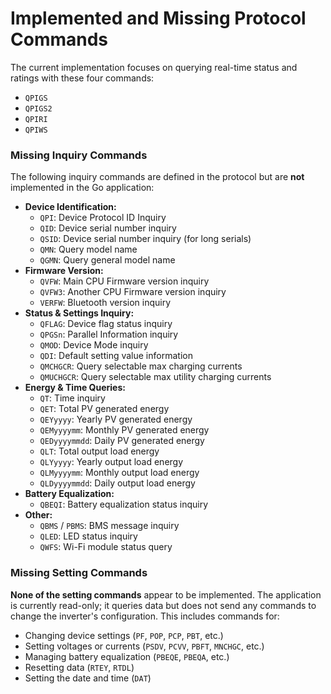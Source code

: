 # Implemented and Missing Protocol Commands

The current implementation focuses on querying real-time status and ratings with these four commands:
*   `QPIGS`
*   `QPIGS2`
*   `QPIRI`
*   `QPIWS`

### Missing Inquiry Commands
The following inquiry commands are defined in the protocol but are **not** implemented in the Go application:

*   **Device Identification:**
    *   `QPI`: Device Protocol ID Inquiry
    *   `QID`: Device serial number inquiry
    *   `QSID`: Device serial number inquiry (for long serials)
    *   `QMN`: Query model name
    *   `QGMN`: Query general model name
*   **Firmware Version:**
    *   `QVFW`: Main CPU Firmware version inquiry
    *   `QVFW3`: Another CPU Firmware version inquiry
    *   `VERFW`: Bluetooth version inquiry
*   **Status & Settings Inquiry:**
    *   `QFLAG`: Device flag status inquiry
    *   `QPGSn`: Parallel Information inquiry
    *   `QMOD`: Device Mode inquiry
    *   `QDI`: Default setting value information
    *   `QMCHGCR`: Query selectable max charging currents
    *   `QMUCHGCR`: Query selectable max utility charging currents
*   **Energy & Time Queries:**
    *   `QT`: Time inquiry
    *   `QET`: Total PV generated energy
    *   `QEYyyyy`: Yearly PV generated energy
    *   `QEMyyyymm`: Monthly PV generated energy
    *   `QEDyyyymmdd`: Daily PV generated energy
    *   `QLT`: Total output load energy
    *   `QLYyyyy`: Yearly output load energy
    *   `QLMyyyymm`: Monthly output load energy
    *   `QLDyyyymmdd`: Daily output load energy
*   **Battery Equalization:**
    *   `QBEQI`: Battery equalization status inquiry
*   **Other:**
    *   `QBMS` / `PBMS`: BMS message inquiry
    *   `QLED`: LED status inquiry
    *   `QWFS`: Wi-Fi module status query

### Missing Setting Commands
**None of the setting commands** appear to be implemented. The application is currently read-only; it queries data but does not send any commands to change the inverter's configuration. This includes commands for:
*   Changing device settings (`PF`, `POP`, `PCP`, `PBT`, etc.)
*   Setting voltages or currents (`PSDV`, `PCVV`, `PBFT`, `MNCHGC`, etc.)
*   Managing battery equalization (`PBEQE`, `PBEQA`, etc.)
*   Resetting data (`RTEY`, `RTDL`)
*   Setting the date and time (`DAT`)
